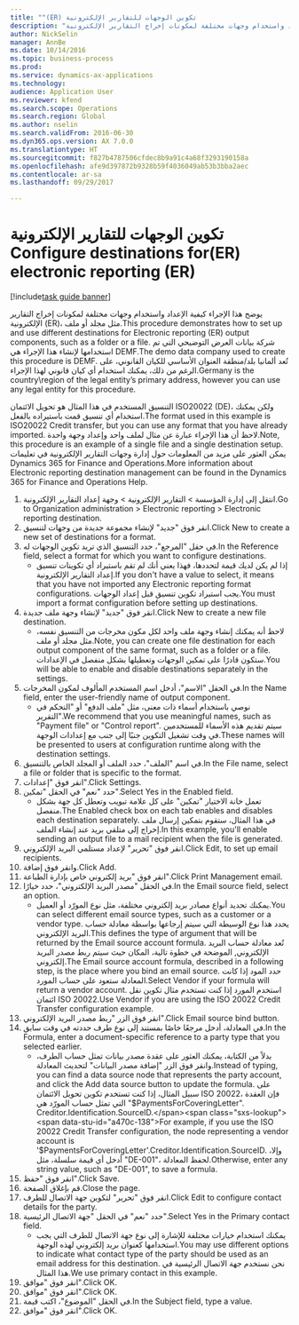```yaml
--- 
title: "تكوين الوجهات ‏‫للتقارير الإلكترونية (ER)"
description: "يوضح هذا الإجراء كيفية الإعداد واستخدام وجهات مختلفة لمكونات إخراج التقارير الإلكترونية (ER)، مثل مجلد أو ملف."
author: NickSelin
manager: AnnBe
ms.date: 10/14/2016
ms.topic: business-process
ms.prod: 
ms.service: dynamics-ax-applications
ms.technology: 
audience: Application User
ms.reviewer: kfend
ms.search.scope: Operations
ms.search.region: Global
ms.author: nselin
ms.search.validFrom: 2016-06-30
ms.dyn365.ops.version: AX 7.0.0
ms.translationtype: HT
ms.sourcegitcommit: f827b4787506cfdec8b9a91c4a68f3293190158a
ms.openlocfilehash: afe9d397872b9328b59f4036049ab53b3bba2aec
ms.contentlocale: ar-sa
ms.lasthandoff: 09/29/2017

---
```

# <a name="configure-destinations-for-electronic-reporting-er"></a><span data-ttu-id="a470c-103">تكوين الوجهات ‏‫للتقارير الإلكترونية (ER)</span><span class="sxs-lookup"><span data-stu-id="a470c-103">Configure destinations for electronic reporting (ER)</span></span>

[!include[task guide banner](../../includes/task-guide-banner.md)]

<span data-ttu-id="a470c-104">يوضح هذا الإجراء كيفية الإعداد واستخدام وجهات مختلفة لمكونات إخراج التقارير الإلكترونية (ER)، مثل مجلد أو ملف.</span><span class="sxs-lookup"><span data-stu-id="a470c-104">This procedure demonstrates how to set up and use different destinations for Electronic reporting (ER) output components, such as a folder or a file.</span></span> <span data-ttu-id="a470c-105">شركة بيانات العرض التوضيحي التي تم استخدامها لإنشاء هذا الإجراء هي DEMF.</span><span class="sxs-lookup"><span data-stu-id="a470c-105">The demo data company used to create this procedure is DEMF.</span></span> <span data-ttu-id="a470c-106">تُعد ألمانيا بلد/منطقة العنوان الأساسي للكيان القانوني، على الرغم من ذلك، يمكنك استخدام أي كيان قانوني لهذا الإجراء.</span><span class="sxs-lookup"><span data-stu-id="a470c-106">Germany is the country\region of the legal entity’s primary address, however you can use any legal entity for this procedure.</span></span> 

<span data-ttu-id="a470c-107">التنسيق المستخدم في هذا المثال هو تحويل الائتمان ISO20022 (DE)، ولكن يمكنك استخدام أي تنسيق قمت باستيراده بالفعل.</span><span class="sxs-lookup"><span data-stu-id="a470c-107">The format used in this example is ISO20022 Credit transfer, but you can use any format that you have already imported.</span></span> <span data-ttu-id="a470c-108">لاحظ أن هذا الإجراء عبارة عن مثال لملف واحد وإعداد وجهة واحدة.</span><span class="sxs-lookup"><span data-stu-id="a470c-108">Note, this procedure is an example of a single file and a single destination setup.</span></span> <span data-ttu-id="a470c-109">يمكن العثور على مزيد من المعلومات حول إدارة وجهات التقارير الإلكترونية في تعليمات Dynamics 365 for Finance and Operations.</span><span class="sxs-lookup"><span data-stu-id="a470c-109">More information about Electronic reporting destination management can be found in the Dynamics 365 for Finance and Operations Help.</span></span>

1. <span data-ttu-id="a470c-110">انتقل إلى إدارة المؤسسة > التقارير الإلكترونية > وجهة إعداد التقارير الإلكترونية‬.</span><span class="sxs-lookup"><span data-stu-id="a470c-110">Go to Organization administration > Electronic reporting > Electronic reporting destination.</span></span>
2. <span data-ttu-id="a470c-111">انقر فوق "جديد" لإنشاء مجموعة جديدة من وجهات لتنسيق.</span><span class="sxs-lookup"><span data-stu-id="a470c-111">Click New to create a new set of destinations for a format.</span></span>
3. <span data-ttu-id="a470c-112">في حقل "المرجع"، حدد التنسيق الذي تريد تكوين الوجهات له.</span><span class="sxs-lookup"><span data-stu-id="a470c-112">In the Reference field, select a format for which you want to configure destinations.</span></span>
    * <span data-ttu-id="a470c-113">إذا لم يكن لديك قيمة لتحددها، فهذا يعني أنك لم تقم باستيراد أي تكوينات تنسيق إعداد التقارير الإلكترونية.</span><span class="sxs-lookup"><span data-stu-id="a470c-113">If you don't have a value to select, it means that you have not imported any Electronic reporting format configurations.</span></span> <span data-ttu-id="a470c-114">يجب استيراد تكوين تنسيق قبل إعداد الوجهات.</span><span class="sxs-lookup"><span data-stu-id="a470c-114">You must import a format configuration before setting up destinations.</span></span>  
4. <span data-ttu-id="a470c-115">انقر فوق "جديد" لإنشاء وجهة ملف جديدة.</span><span class="sxs-lookup"><span data-stu-id="a470c-115">Click New to create a new file destination.</span></span>
    * <span data-ttu-id="a470c-116">لاحظ أنه يمكنك إنشاء وجهة ملف واحد لكل مكون مخرجات من التنسيق نفسه، مثل مجلد أو ملف.</span><span class="sxs-lookup"><span data-stu-id="a470c-116">Note, you can create one file destination for each output component of the same format, such as a folder or a file.</span></span> <span data-ttu-id="a470c-117">ستكون قادرًا على تمكين الوجهات وتعطيلها بشكل منفصل في الإعدادات.</span><span class="sxs-lookup"><span data-stu-id="a470c-117">You will be able to enable and disable destinations separately in the settings.</span></span>  
5. <span data-ttu-id="a470c-118">في الحقل "الاسم"، أدخل اسم المستخدم المألوف لمكون المخرجات.</span><span class="sxs-lookup"><span data-stu-id="a470c-118">In the Name field, enter the user-friendly name of output component.</span></span>
    * <span data-ttu-id="a470c-119">نوصي باستخدام أسماء ذات معنى، مثل "ملف الدفع" أو "التحكم في التقرير".</span><span class="sxs-lookup"><span data-stu-id="a470c-119">We recommend that you use meaningful names, such as "Payment file" or "Control report".</span></span> <span data-ttu-id="a470c-120">سيتم تقديم هذه الأسماء للمستخدمين في وقت تشغيل التكوين جنبًا إلى جنب مع إعدادات الوجهة.</span><span class="sxs-lookup"><span data-stu-id="a470c-120">These names will be presented to users at configuration runtime along with the destination settings.</span></span>  
6. <span data-ttu-id="a470c-121">في اسم "الملف"، حدد الملف أو المجلد الخاص بالتنسيق.</span><span class="sxs-lookup"><span data-stu-id="a470c-121">In the File name, select a file or folder that is specific to the format.</span></span>
7. <span data-ttu-id="a470c-122">انقر فوق "إعدادات".</span><span class="sxs-lookup"><span data-stu-id="a470c-122">Click Settings.</span></span>
8. <span data-ttu-id="a470c-123">حدد "نعم" في الحقل "تمكين".</span><span class="sxs-lookup"><span data-stu-id="a470c-123">Select Yes in the Enabled field.</span></span>
    * <span data-ttu-id="a470c-124">تعمل خانة الاختيار "تمكين" على كل علامة تبويب وتعطل كل جهة بشكل منفصل.</span><span class="sxs-lookup"><span data-stu-id="a470c-124">The Enabled check box on each tab enables and disables each destination separately.</span></span> <span data-ttu-id="a470c-125">في هذا المثال، ستقوم بتمكين إرسال ملف إخراج إلى متلقي بريد عند إنشاء الملف.</span><span class="sxs-lookup"><span data-stu-id="a470c-125">In this example, you'll enable sending an output file to a mail recipient when the file is generated.</span></span>  
9. <span data-ttu-id="a470c-126">انقر فوق "تحرير" لإعداد مستلمي البريد الإلكتروني.</span><span class="sxs-lookup"><span data-stu-id="a470c-126">Click Edit, to set up email recipients.</span></span>
10. <span data-ttu-id="a470c-127">وانقر فوق إضافة.</span><span class="sxs-lookup"><span data-stu-id="a470c-127">Click Add.</span></span>
11. <span data-ttu-id="a470c-128">انقر فوق "بريد إلكتروني خاص بإدارة الطباعة‬".</span><span class="sxs-lookup"><span data-stu-id="a470c-128">Click Print Management email.</span></span>
12. <span data-ttu-id="a470c-129">في الحقل "مصدر البريد الإلكتروني"، حدد خيارًا.</span><span class="sxs-lookup"><span data-stu-id="a470c-129">In the Email source  field, select an option.</span></span>
    * <span data-ttu-id="a470c-130">يمكنك تحديد أنواع مصادر بريد إلكتروني مختلفة، مثل نوع المورّد أو العميل.</span><span class="sxs-lookup"><span data-stu-id="a470c-130">You can select different email source types, such as a customer or a vendor type.</span></span> <span data-ttu-id="a470c-131">يحدد هذا نوع الوسيطة التي سيتم إرجاعها بواسطة معادلة حساب البريد الإلكتروني.</span><span class="sxs-lookup"><span data-stu-id="a470c-131">This defines the type of argument that will be returned by the Email source account formula.</span></span> <span data-ttu-id="a470c-132">تُعد معادلة حساب البريد الإلكتروني, الموضحة في خطوة تالية، المكان حيث سيتم ربط مصدر البريد إلكتروني.</span><span class="sxs-lookup"><span data-stu-id="a470c-132">The Email source account formula, described in a following step, is the place where you bind an email source.</span></span> <span data-ttu-id="a470c-133">حدد المود إذا كانت المعادلة ستعود على حساب المورد.</span><span class="sxs-lookup"><span data-stu-id="a470c-133">Select Vendor if your formula will return a vendor account.</span></span> <span data-ttu-id="a470c-134">استخدم المورد إذا كنت تستخدم مثال تكوين نقل ائتمان ISO 20022.</span><span class="sxs-lookup"><span data-stu-id="a470c-134">Use Vendor if you are using the ISO 20022 Credit Transfer configuration example.</span></span>  
13. <span data-ttu-id="a470c-135">انقر فوق الزر "ربط مصدر البريد الإلكتروني".</span><span class="sxs-lookup"><span data-stu-id="a470c-135">Click Email source bind button.</span></span>
14. <span data-ttu-id="a470c-136">في المعادلة، أدخل مرجعًا خاصًا بمستند إلى نوع طرف حددته في وقت سابق.</span><span class="sxs-lookup"><span data-stu-id="a470c-136">In the Formula, enter a document-specific reference to a party type that you selected earlier.</span></span>
    * <span data-ttu-id="a470c-137">بدلاً من الكتابة، يمكنك العثور على عقدة مصدر بيانات تمثل حساب الطرف، وانقر فوق الزر "إضافة مصدر البيانات" لتحديث المعادلة.</span><span class="sxs-lookup"><span data-stu-id="a470c-137">Instead of typing, you can find a data source node that represents the party account, and click the Add data source button to update the formula.</span></span> <span data-ttu-id="a470c-138">على سبيل المثال، إذا كنت تستخدم تكوين تحويل الائتمان ISO 20022، فإن العقدة التي تمثل حساب المورّد هي "$PaymentsForCoveringLetter". Creditor.Identification.SourceID.</span><span class="sxs-lookup"><span data-stu-id="a470c-138">For example, if you use the ISO 20022 Credit Transfer configuration, the node representing a vendor account is '$PaymentsForCoveringLetter'.Creditor.Identification.SourceID.</span></span> <span data-ttu-id="a470c-139">وإلا، أدخل أي قيمة سلسلة، مثل "DE-001"، لحفظ المعادلة.</span><span class="sxs-lookup"><span data-stu-id="a470c-139">Otherwise, enter any string value, such as "DE-001", to save a formula.</span></span>  
15. <span data-ttu-id="a470c-140">انقر فوق "حفظ".</span><span class="sxs-lookup"><span data-stu-id="a470c-140">Click Save.</span></span>
16. <span data-ttu-id="a470c-141">قم بإغلاق الصفحة.</span><span class="sxs-lookup"><span data-stu-id="a470c-141">Close the page.</span></span>
17. <span data-ttu-id="a470c-142">انقر فوق "تحرير" لتكوين جهة الاتصال للطرف.</span><span class="sxs-lookup"><span data-stu-id="a470c-142">Click Edit to configure contact details for the party.</span></span>
18. <span data-ttu-id="a470c-143">حدد "نعم" في الحقل "جهة الاتصال الرئيسية‬".</span><span class="sxs-lookup"><span data-stu-id="a470c-143">Select Yes in the Primary contact field.</span></span>
    * <span data-ttu-id="a470c-144">يمكنك استخدام خيارات مختلفة للإشارة إلى نوع جهة الاتصال للطرف التي يجب استخدامها كعنوان بريد إلكتروني لهذه الوجهة.</span><span class="sxs-lookup"><span data-stu-id="a470c-144">You may use different options to indicate what contact type of the party should be used as an email address for this destination.</span></span> <span data-ttu-id="a470c-145">نحن نستخدم جهة الاتصال الرئيسية في هذا المثال.</span><span class="sxs-lookup"><span data-stu-id="a470c-145">We use primary contact in this example.</span></span>  
19. <span data-ttu-id="a470c-146">انقر فوق "موافق".</span><span class="sxs-lookup"><span data-stu-id="a470c-146">Click OK.</span></span>
20. <span data-ttu-id="a470c-147">انقر فوق "موافق".</span><span class="sxs-lookup"><span data-stu-id="a470c-147">Click OK.</span></span>
21. <span data-ttu-id="a470c-148">في الحقل "الموضوع"، اكتب قيمة.</span><span class="sxs-lookup"><span data-stu-id="a470c-148">In the Subject field, type a value.</span></span>
22. <span data-ttu-id="a470c-149">انقر فوق "موافق".</span><span class="sxs-lookup"><span data-stu-id="a470c-149">Click OK.</span></span>


